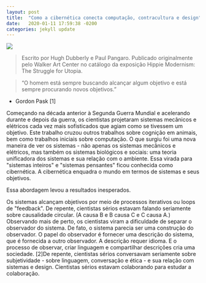 ```yaml
---
layout: post
title:  "Como a cibernética conecta computação, contracultura e design"
date:   2020-01-11 17:59:38 -0200
categories: jekyll update
---
```


![](http://www.dubberly.com/wp-content/uploads/2015/10/Cyber_Social_Graph.png)

>Escrito por Hugh Dubberly e Paul Pangaro. Publicado originalmente pelo Walker Art Center no catálogo da exposição Hippie Modernism: The Struggle for Utopia.

>“O homem está sempre buscando alcançar algum objetivo e está sempre procurando novos objetivos.”
- Gordon Pask [1]

Começando na década anterior à Segunda Guerra Mundial e acelerando durante e depois da guerra, os cientistas projetaram sistemas mecânicos e elétricos cada vez mais sofisticados que agiam como se tivessem um objetivo. Este trabalho cruzou outros trabalhos sobre cognição em animais, bem como trabalhos iniciais sobre computação. O que surgiu foi uma nova maneira de ver os sistemas - não apenas os sistemas mecânicos e elétricos, mas também os sistemas biológicos e sociais: uma teoria unificadora dos sistemas e sua relação com o ambiente. Essa virada para "sistemas inteiros" e "sistemas pensantes" ficou conhecida como cibernética. A cibernética enquadra o mundo em termos de sistemas e seus objetivos.

Essa abordagem levou a resultados inesperados.

Os sistemas alcançam objetivos por meio de processos iterativos ou loops de "feedback". De repente, cientistas sérios estavam falando seriamente sobre causalidade circular. (A causa B e B causa C e C causa A.) Observando mais de perto, os cientistas viram a dificuldade de separar o observador do sistema. De fato, o sistema parecia ser uma construção do observador. O papel do observador é fornecer uma descrição do sistema, que é fornecida a outro observador. A descrição requer idioma. E o processo de observar, criar linguagem e compartilhar descrições cria uma sociedade. [2]De repente, cientistas sérios conversavam seriamente sobre subjetividade - sobre linguagem, conversação e ética - e sua relação com sistemas e design. Cientistas sérios estavam colaborando para estudar a colaboração.



